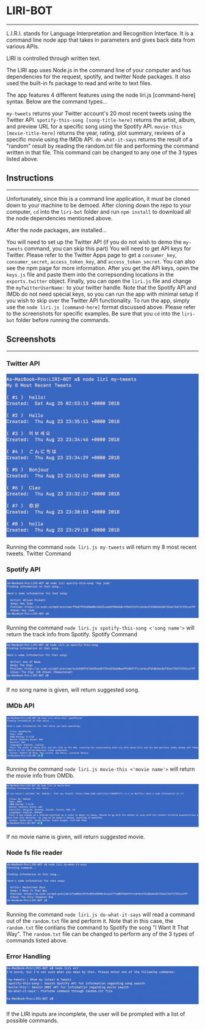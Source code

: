 # LIRI-BOT
___________________________________________________________________________________________________________________

L.I.R.I. stands for Language Interpretation and Recognition Interface. It is a command line node app that takes in parameters and gives back data from various APIs.

LIRI is controlled through written text.

The LIRI app uses Node.js in the command line of your computer and has dependencies for the request, spotify, and twitter Node packages. It also used the built-in fs package to read and write to text files.

The app features 4 different features using the node liri.js [command-here] syntax. Below are the command types...

`my-tweets` returns your Twitter account's 20 most recent tweets using the Twitter API.
`spotify-this-song [song-title-here]` returns the artist, album, and preview URL for a specific song using the Spotify API.
`movie-this [movie-title-here]` returns the year, rating, plot summary, reviews of a specific movie using the IMDb API.
`do-what-it-says` returns the result of a "random" result by reading the random.txt file and performing the command written in that file.       This command can be changed to any one of the 3 types listed above.

## Instructions
__________________________________________________________________________
Unfortunately, since this is a command line application, it must be cloned down to your machine to be demoed. After cloning down the repo to your computer, `cd` into the `liri-bot` folder and run `npm install` to download all the node dependencies mentioned above.

After the node packages, are installed...

You will need to set up the Twitter API (if you do not wish to demo the `my-tweets` command, you can skip this part)
You will need to get API keys for Twitter. Please refer to the Twitter Apps page to get a `consumer_key`, `consumer_secret`, `access_token_key`, and `access_token_secret`. You can also see the npm page for more information.
After you get the API keys, open the `keys.js` file and paste them into the correpsonding locations in the `exports.twitter` object.
Finally, you can open the `liri.js` file and change the `myTwitterUserName:` to your twitter handle.
Note that the Spotify API and IMDb do not need special keys, so you can run the app with minimal setup if you wish to skip over the Twitter API functionality.
To run the app, simply use the `node liri.js [command-here]` format discussed above. Please refer to the screenshots for specific examples. Be sure that you `cd` into the `liri-bot` folder before running the commands.

## Screenshots
____________________________________________________________________________________________
### Twitter API
![alt text](./screenshots/tweetss.png)

Running the command `node liri.js my-tweets` will return my 8 most recent tweets. Twitter Command

### Spotify API
![alt text](./screenshots/spotifyss.png)

Running the command `node liri.js spotify-this-song <'song name'>` will return the track info from Spotify. Spotify Command

![alt text](./screenshots/thesign.png)

If no song name is given, will return suggested song. 

### IMDb API
![alt text](./screenshots/moviess.png)

Running the command `node liri.js movie-this <'movie name'>` will return the movie info from OMDb. 

![alt text](./screenshots/mrnobody.png)

If no movie name is given, will return suggested movie. 

### Node fs file reader
![alt text](./screenshots/randomss.png)

Running the command `node liri.js do-what-it-says` will read a command out of the `random.txt` file and perform it. 
Note that in this case, the `random.txt` file contians the command to Spotify the song "I Want It That Way". The `random.txt` file can be changed to perform any of the 3 types of commands listed above.

### Error Handling
![alt text](./screenshots/errorss.png)

If the LIRI inputs are incomplete, the user will be prompted with a list of possible commands. 